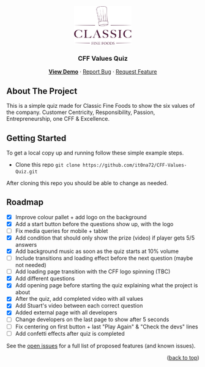 <!-- ABOUT THE PROJECT -->
<div align="center">
  <a href="https://github.com/it0na72/CFF-Values-Quiz/">
    <img src="/classic-fine-foods-logo-1595507375.webp" alt="Logo" width="150" height="100">
  </a>
<h3 align="center">CFF Values Quiz</h3>

<p align="center">
    <a href="https://it0na72.github.io/CFF-Values-Quiz/"><b>View Demo</b></a>
    ·
    <a href="https://github.com/it0na72/CFF-Values-Quiz/issue">Report Bug</a>
    ·
    <a href="https://github.com/it0na72/CFF-Values-Quiz/issue">Request Feature</a>
  </p>
</div>

## About The Project

This is a simple quiz made for Classic Fine Foods to show the six values of the company. Customer Centricity, Responsibility, Passion, Entrepreneurship, one CFF & Excellence.

<!-- GETTING STARTED -->

## Getting Started

To get a local copy up and running follow these simple example steps.

- Clone this repo
  `git clone https://github.com/it0na72/CFF-Values-Quiz.git`

After cloning this repo you should be able to change as needed.

<!-- ROADMAP -->

## Roadmap

- [x] Improve colour pallet + add logo on the background
- [x] Add a start button before the questions show up, with the logo
- [ ] Fix media queries for mobile + tablet
- [x] Add condition that should only show the prize (video) if player gets 5/5 answers
- [x] Add background music as soon as the quiz starts at 10% volume
- [ ] Include transitions and loading effect before the next question (maybe not needed)
- [ ] Add loading page transition with the CFF logo spinning (TBC)
- [x] Add different questions
- [x] Add opening page before starting the quiz explaining what the project is about
- [x] After the quiz, add completed video with all values
- [x] Add Stuart's video between each correct question
- [x] Added external page with all developers
- [ ] Change developers on the last page to show after 5 seconds
- [ ] Fix centering on first button + last "Play Again" & "Check the devs" lines
- [ ] Add confetti effects after quiz is completed

See the [open issues](https://github.com/it0na72/CFF-Values-Quiz/issue) for a full list of proposed features (and known issues).

<p align="right">(<a href="#readme-top">back to top</a>)</p>
